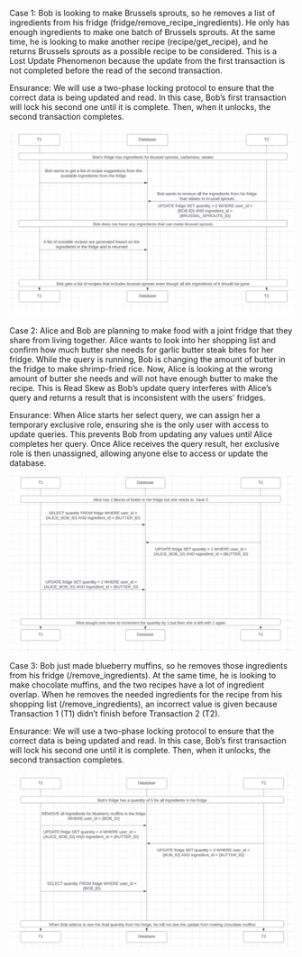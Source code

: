 Case 1: Bob is looking to make Brussels sprouts, so he removes a list of ingredients from his fridge (fridge/remove_recipe_ingredients). He only has enough ingredients to make one batch of Brussels sprouts. At the same time, he is looking to make another recipe (recipe/get_recipe), and he returns Brussels sprouts as a possible recipe to be considered. This is a Lost Update Phenomenon because the update from the first transaction is not completed before the read of the second transaction.

Ensurance: We will use a two-phase locking protocol to ensure that the correct data is being updated and read. In this case, Bob’s first transaction will lock his second one until it is complete. Then, when it unlocks, the second transaction completes.
 
![IMAGE1](image1.png)

Case 2: Alice and Bob are planning to make food with a joint fridge that they share from living together. Alice wants to look into her shopping list and confirm how much butter she needs for garlic butter steak bites for her fridge. While the query is running, Bob is changing the amount of butter in the fridge to make shrimp-fried rice. Now, Alice is looking at the wrong amount of butter she needs and will not have enough butter to make the recipe. This is Read Skew as Bob’s update query interferes with Alice’s query and returns a result that is inconsistent with the users’ fridges.

Ensurance: When Alice starts her select query, we can assign her a temporary exclusive role, ensuring she is the only user with access to update queries. This prevents Bob from updating any values until Alice completes her query. Once Alice receives the query result, her exclusive role is then unassigned, allowing anyone else to access or update the database.

![IMAGE2](image2.png)

Case 3: Bob just made blueberry muffins, so he removes those ingredients from his fridge (/remove_ingredients). At the same time, he is looking to make chocolate muffins, and the two recipes have a lot of ingredient overlap. When he removes the needed ingredients for the recipe from his shopping list (/remove_ingredients), an incorrect value is given because Transaction 1 (T1) didn’t finish before Transaction 2 (T2).

Ensurance: We will use a two-phase locking protocol to ensure that the correct data is being updated and read. In this case, Bob’s first transaction will lock his second one until it is complete. Then, when it unlocks, the second transaction completes.

![IMAGE3](image3.png)

